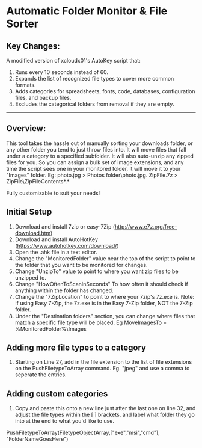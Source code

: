 # Automatic Folder Monitor & File Sorter

## Key Changes:

A modified version of xcloudx01's AutoKey script that:
  1. Runs every 10 seconds instead of 60.
  2. Expands the list of recognized file types to cover more common formats.
  3. Adds categories for spreadsheets, fonts, code, databases, configuration files, and backup files.
  4. Excludes the categorical folders from removal if they are empty.

------------------

## Overview:

This tool takes the hassle out of manually sorting your downloads folder, or any other folder you tend to just throw files into.
It will move files that fall under a category to a specified subfolder. It will also auto-unzip any zipped files for you.
So you can assign a bulk set of image extensions, and any time the script sees one in your monitored folder, it will move it to your "Images" folder.
Eg: photo.jpg > Photos folder\photo.jpg. ZipFile.7z > ZipFile\ZipFileContents*.*

Fully customizable to suit your needs!


## Initial Setup
1. Download and install 7zip or easy-7Zip (http://www.e7z.org/free-download.htm)
2. Download and install AutoHotKey (https://www.autohotkey.com/download/)
3. Open the .ahk file in a text editor.
4. Change the "MonitoredFolder" value near the top of the script to point to the folder that you want to be monitored for changes.
5. Change "UnzipTo" value to point to where you want zip files to be unzipped to.
5. Change "HowOftenToScanInSeconds" To how often it should check if anything within the folder has changed.
6. Change the "7ZipLocation" to point to where your 7zip's 7z.exe is. Note: If using Easy 7-Zip, the 7z.exe is in the Easy 7-Zip folder, NOT the 7-Zip folder.
7. Under the "Destination folders" section, you can change where files that match a specific file type will be placed. Eg MoveImagesTo = %MonitoredFolder%\Images

## Adding more file types to a category
1. Starting on Line 27, add in the file extension to the list of file extensions on the PushFiletypeToArray command. Eg. "jpeg" and use a comma to seperate the entries.

## Adding custom categories
1. Copy and paste this onto a new line just after the last one on line 32, and adjust the file types within the [ ] brackets, and label what folder they go into at the end to what you'd like to use.

PushFiletypeToArray(FiletypeObjectArray,["exe","msi","cmd"], "FolderNameGoesHere")
